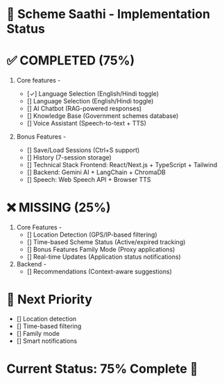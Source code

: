 # 🎯 Scheme Saathi - Implementation Status

# ✅ COMPLETED (75%)
1) Core features -
   - [✓]  Language Selection (English/Hindi toggle)
   - []  Language Selection (English/Hindi toggle)
   - [] AI Chatbot (RAG-powered responses)
   - [] Knowledge Base (Government schemes database)
   - [] Voice Assistant (Speech-to-text + TTS)

2) Bonus Features -
   - [] Save/Load Sessions (Ctrl+S support)
   - [] History (7-session storage)
   - [] Technical Stack Frontend: React/Next.js + TypeScript + Tailwind
   - [] Backend: Gemini AI + LangChain + ChromaDB
   - [] Speech: Web Speech API + Browser TTS

# ❌ MISSING (25%)
1) Core Features -
   - [] Location Detection (GPS/IP-based filtering)
   - [] Time-based Scheme Status (Active/expired tracking)
   - [] Bonus Features Family Mode (Proxy applications)
   - [] Real-time Updates (Application status notifications)
2) Backend -
   - [] Recommendations (Context-aware suggestions)

# 🚀 Next Priority
  - [] Location detection
  - [] Time-based filtering
  - [] Family mode
  - [] Smart notifications

# Current Status: 75% Complete 🎉

